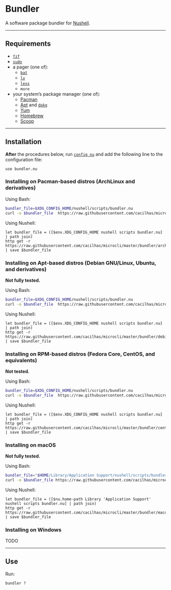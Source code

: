 [Apt]: https://wiki.debian.org/Apt
[bat]: https://crates.io/crates/bat
[config nu]: https://www.nushell.sh/commands/docs/config_nu.html
[dpkg]: https://manpages.debian.org/stretch/dpkg/dpkg.1.en.html
[fzf]: https://github.com/junegunn/fzf
[Homebrew]: https://brew.sh/
[less]: https://www.greenwoodsoftware.com/less/
[lv]: https://manpages.debian.org/testing/lv/pager.1.en.html
[Nushell]: https://www.nushell.sh/
[Pacman]: https://wiki.archlinux.org/title/Pacman
[Scoop]: https://scoop.sh/
[sudo]: https://www.sudo.ws/
[Yum]: https://www.redhat.com/sysadmin/how-manage-packages

# Bundler

A software package bundler for [Nushell][].

-----

## Requirements

- [`fzf`][fzf]
- [`sudo`][sudo]
- a pager (one of):
  - [`bat`][bat]
  - [`lv`][lv]
  - [`less`][less]
  - `more`
- your system’s package manager (one of):
  - [Pacman][]
  - [Apt][] and [`dpkg`][dpkg]
  - [Yum][]
  - [Homebrew][]
  - [Scoop][]

-----

## Installation

**After** the procedures below, run [`config nu`][config nu] and add the
following line to the configuration file:

```nu
use bundler.nu
```

### Installing on Pacman-based distros (ArchLinux and derivatives)

Using Bash:

```sh
bundler_file=$XDG_CONFIG_HOME/nushell/scripts/bundler.nu
curl -o $bundler_file  https://raw.githubusercontent.com/cacilhas/microcli/master/bundler/archlinux.nu
```

Using Nushell:

```nu
let bundler_file = ([$env.XDG_CONFIG_HOME nushell scripts bundler.nu] | path join)
http get -r https://raw.githubusercontent.com/cacilhas/microcli/master/bundler/archlinux.nu | save $bundler_file
```

### Installing on Apt-based distros (Debian GNU/Linux, Ubuntu, and derivatives)

**Not fully tested.**

Using Bash:

```sh
bundler_file=$XDG_CONFIG_HOME/nushell/scripts/bundler.nu
curl -o $bundler_file  https://raw.githubusercontent.com/cacilhas/microcli/master/bundler/debian.nu
```

Using Nushell:

```nu
let bundler_file = ([$env.XDG_CONFIG_HOME nushell scripts bundler.nu] | path join)
http get -r https://raw.githubusercontent.com/cacilhas/microcli/master/bundler/debian.nu | save $bundler_file
```

### Installing on RPM-based distros (Fedora Core, CentOS, and equivalents)

**Not tested.**

Using Bash:

```sh
bundler_file=$XDG_CONFIG_HOME/nushell/scripts/bundler.nu
curl -o $bundler_file  https://raw.githubusercontent.com/cacilhas/microcli/master/bundler/centos.nu
```

Using Nushell:

```nu
let bundler_file = ([$env.XDG_CONFIG_HOME nushell scripts bundler.nu] | path join)
http get -r https://raw.githubusercontent.com/cacilhas/microcli/master/bundler/centos.nu | save $bundler_file
```

### Installing on macOS

**Not fully tested.**

Using Bash:

```sh
bundler_file="$HOME/Library/Application Support/nushell/scripts/bundler.nu"
curl -o $bundler_file https://raw.githubusercontent.com/cacilhas/microcli/master/bundler/macos.nu
```

Using Nushell:

```nu
let bundler_file = ([$nu.home-path Library 'Application Support' nushell scripts bundler.nu] | path join)
http get -r https://raw.githubusercontent.com/cacilhas/microcli/master/bundler/macos.nu | save $bundler_file
```

### Installing on Windows

TODO

-----

## Use

Run:

```nu
bundler ?
```
